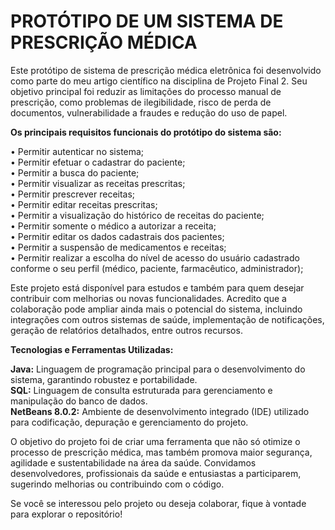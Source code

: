# PROTÓTIPO DE UM SISTEMA DE PRESCRIÇÃO MÉDICA

Este protótipo de sistema de prescrição médica eletrônica foi desenvolvido como parte do meu artigo científico na disciplina de Projeto Final 2. Seu objetivo principal foi reduzir as limitações do processo manual de prescrição, como problemas de ilegibilidade, risco de perda de documentos, vulnerabilidade a fraudes e redução do uso de papel.

**Os principais requisitos funcionais do protótipo do sistema são:**

•	Permitir autenticar no sistema;  
•	Permitir efetuar o cadastrar do paciente;  
•	Permitir a busca do paciente;  
•	Permitir visualizar as receitas prescritas;  
•	Permitir prescrever receitas;  
•	Permitir editar receitas prescritas;  
•	Permitir a visualização do histórico de receitas do paciente;  
•	Permitir somente o médico a autorizar a receita;  
•	Permitir editar os dados cadastrais dos pacientes;  
•	Permitir a suspensão de medicamentos e receitas;  
•	Permitir realizar a escolha do nível de acesso do usuário cadastrado conforme o seu perfil (médico, paciente, farmacêutico, administrador);

Este projeto está disponível para estudos e também para quem desejar contribuir com melhorias ou novas funcionalidades. Acredito que a colaboração pode ampliar ainda mais o potencial do sistema, incluindo integrações com outros sistemas de saúde, implementação de notificações, geração de relatórios detalhados, entre outros recursos.

**Tecnologias e Ferramentas Utilizadas:**

**Java:** Linguagem de programação principal para o desenvolvimento do sistema, garantindo robustez e portabilidade.  
**SQL:** Linguagem de consulta estruturada para gerenciamento e manipulação do banco de dados.  
**NetBeans 8.0.2:** Ambiente de desenvolvimento integrado (IDE) utilizado para codificação, depuração e gerenciamento do projeto.  

O objetivo do projeto foi de criar uma ferramenta que não só otimize o processo de prescrição médica, mas também promova maior segurança, agilidade e sustentabilidade na área da saúde. 
Convidamos desenvolvedores, profissionais da saúde e entusiastas a participarem, sugerindo melhorias ou contribuindo com o código.

Se você se interessou pelo projeto ou deseja colaborar, fique à vontade para explorar o repositório!



